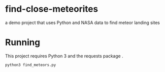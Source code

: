 # find-close-meteorites
a demo project that uses Python and NASA data to find meteor landing sites


# Running

This project requires Python 3 and the requests package .

`python3 find_meteors.py`